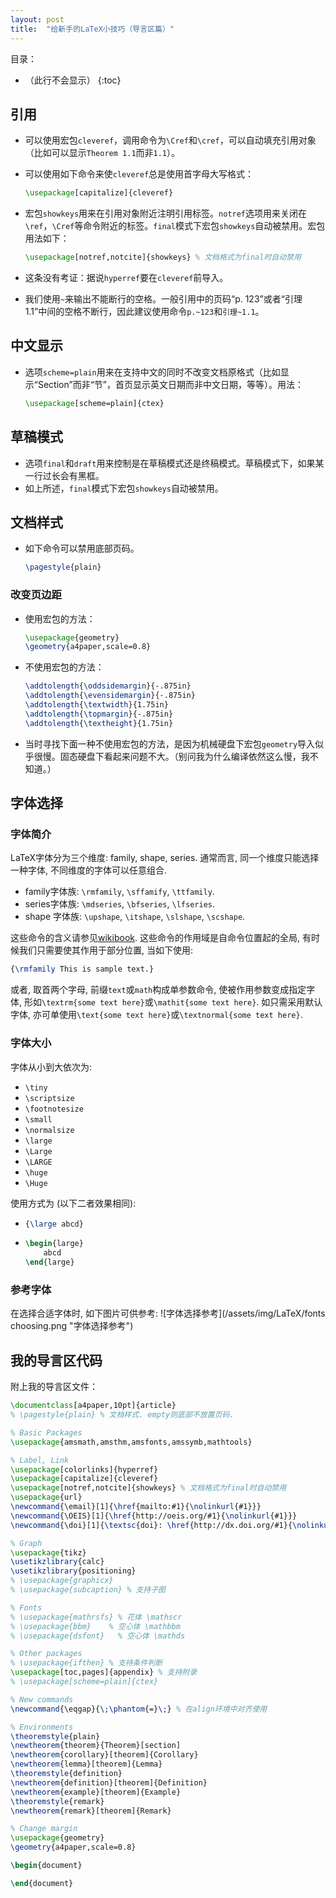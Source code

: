 ```yaml
---
layout: post
title:  "给新手的LaTeX小技巧（导言区篇）"
---
```


目录：

- （此行不会显示）
{:toc}

## 引用

- 可以使用宏包`cleveref`，调用命令为`\Cref`和`\cref`，可以自动填充引用对象（比如可以显示`Theorem 1.1`而非`1.1`）。
- 可以使用如下命令来使`cleveref`总是使用首字母大写格式：

  ```LaTeX
  \usepackage[capitalize]{cleveref}
  ```

- 宏包`showkeys`用来在引用对象附近注明引用标签。`notref`选项用来关闭在`\ref`，`\Cref`等命令附近的标签。`final`模式下宏包`showkeys`自动被禁用。宏包用法如下：

  ```LaTeX
  \usepackage[notref,notcite]{showkeys} % 文档格式为final时自动禁用
  ```

- 这条没有考证：据说`hyperref`要在`cleveref`前导入。
- 我们使用`~`来输出不能断行的空格。一般引用中的页码“p. 123”或者“引理 1.1”中间的空格不断行，因此建议使用命令`p.~123`和`引理~1.1`。

## 中文显示

- 选项`scheme=plain`用来在支持中文的同时不改变文档原格式（比如显示“Section”而非“节”，首页显示英文日期而非中文日期，等等）。用法：

  ```LaTeX
  \usepackage[scheme=plain]{ctex}
  ```

## 草稿模式

- 选项`final`和`draft`用来控制是在草稿模式还是终稿模式。草稿模式下，如果某一行过长会有黑框。
- 如上所述，`final`模式下宏包`showkeys`自动被禁用。

## 文档样式

- 如下命令可以禁用底部页码。

  ```LaTeX
  \pagestyle{plain}
  ```

### 改变页边距

- 使用宏包的方法：

  ```LaTeX
  \usepackage{geometry}
  \geometry{a4paper,scale=0.8}
  ```

- 不使用宏包的方法：

  ```LaTeX
  \addtolength{\oddsidemargin}{-.875in}
  \addtolength{\evensidemargin}{-.875in}
  \addtolength{\textwidth}{1.75in}
  \addtolength{\topmargin}{-.875in}
  \addtolength{\textheight}{1.75in}
  ```

- 当时寻找下面一种不使用宏包的方法，是因为机械硬盘下宏包`geometry`导入似乎很慢。固态硬盘下看起来问题不大。（别问我为什么编译依然这么慢，我不知道。）

## 字体选择

### 字体简介

LaTeX字体分为三个维度: family, shape, series. 通常而言, 同一个维度只能选择一种字体, 不同维度的字体可以任意组合.

- family字体族: `\rmfamily`, `\sffamify`, `\ttfamily`.
- series字体族: `\mdseries`, `\bfseries`, `\lfseries`.
- shape 字体族: `\upshape`, `\itshape`, `\slshape`, `\scshape`.

这些命令的含义请参见[wikibook](https://en.wikibooks.org/wiki/LaTeX/Fonts#Font_styles). 这些命令的作用域是自命令位置起的全局, 有时候我们只需要使其作用于部分位置, 当如下使用:

```LaTeX
{\rmfamily This is sample text.}
```

或者, 取首两个字母, 前缀`text`或`math`构成单参数命令, 使被作用参数变成指定字体, 形如`\textrm{some text here}`或`\mathit{some text here}`. 如只需采用默认字体, 亦可单使用`\text{some text here}`或`\textnormal{some text here}`.

### 字体大小

字体从小到大依次为:

- `\tiny`
- `\scriptsize`
- `\footnotesize`
- `\small`
- `\normalsize`
- `\large`
- `\Large`
- `\LARGE`
- `\huge`
- `\Huge`

使用方式为 (以下二者效果相同):

- ```LaTeX
  {\large abcd}
  ```

- ```LaTeX
  \begin{large}
      abcd
  \end{large}
  ```

### 参考字体

在选择合适字体时, 如下图片可供参考:
![字体选择参考](/assets/img/LaTeX/fonts choosing.png "字体选择参考")

## 我的导言区代码

附上我的导言区文件：

```LaTeX
\documentclass[a4paper,10pt]{article}
% \pagestyle{plain} % 文档样式. empty则底部不放置页码.

% Basic Packages
\usepackage{amsmath,amsthm,amsfonts,amssymb,mathtools}

% Label, Link
\usepackage[colorlinks]{hyperref}
\usepackage[capitalize]{cleveref}
\usepackage[notref,notcite]{showkeys} % 文档格式为final时自动禁用
\usepackage{url}
\newcommand{\email}[1]{\href{mailto:#1}{\nolinkurl{#1}}}
\newcommand{\OEIS}[1]{\href{http://oeis.org/#1}{\nolinkurl{#1}}}
\newcommand{\doi}[1]{\textsc{doi}: \href{http://dx.doi.org/#1}{\nolinkurl{#1}}}

% Graph
\usepackage{tikz}
\usetikzlibrary{calc}
\usetikzlibrary{positioning}
% \usepackage{graphicx}
% \usepackage{subcaption} % 支持子图

% Fonts
% \usepackage{mathrsfs} % 花体 \mathscr
% \usepackage{bbm}    % 空心体 \mathbbm
% \usepackage{dsfont}   % 空心体 \mathds

% Other packages
% \usepackage{ifthen} % 支持条件判断
\usepackage[toc,pages]{appendix} % 支持附录
% \usepackage[scheme=plain]{ctex}

% New commands
\newcommand{\eqgap}{\;\phantom{=}\;} % 在align环境中对齐使用

% Environments
\theoremstyle{plain}
\newtheorem{theorem}{Theorem}[section]
\newtheorem{corollary}[theorem]{Corollary}
\newtheorem{lemma}[theorem]{Lemma}
\theoremstyle{definition}
\newtheorem{definition}[theorem]{Definition}
\newtheorem{example}[theorem]{Example}
\theoremstyle{remark}
\newtheorem{remark}[theorem]{Remark}

% Change margin
\usepackage{geometry}
\geometry{a4paper,scale=0.8}

\begin{document}

\end{document}
```
